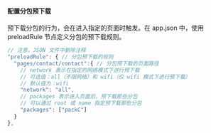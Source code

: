 <!--
 * @Descripttion: 打开koroFileHeader查看配置 进行设置: https://github.com/OBKoro1/koro1FileHeader/wiki/%E9%85%8D%E7%BD%AE
 * @version: April 2021 (version 1.56)
 * @Author: ZhangKe
 * @Date: 2022-06-05 20:46:06
 * @LastEditors: ZhangKe
 * @LastEditTime: 2022-06-05 21:13:03
 * @FilePath: \22_微信小程序\114_使用分包预下载.md
-->
#### 配置分包预下载
预下载分包的行为，会在进入指定的页面时触发。在 app.json 中，使用 preloadRule 节点定义分包的预下载规则。
```javascript
// 注意，JSON 文件中删除注释
"preloadRule": { // 分包预下载的规则
  "pages/contact/contact":{ // 分包预下载的页面路径
    // network 表示在指定的网络模式下进行预下载
    // 可选值：all（不限网络）和 wifi（仅 wifi 模式下进行预下载）
    // 默认值为：wifi
    "network": "all",
    // packages 表示进入页面后，预下载那些分包
    // 可以通过 root 或 name 指定预下载那些分包
    "packages": ["packC"]
  }
},
```
